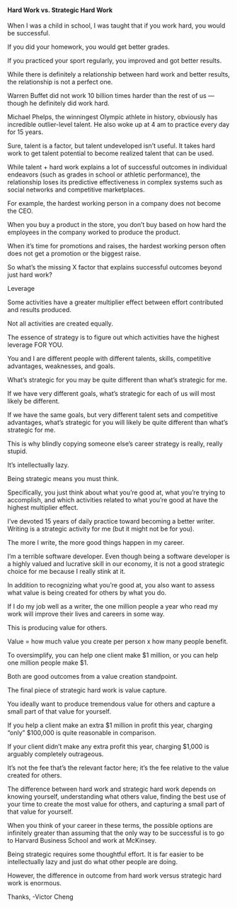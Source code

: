 #### Hard Work vs. Strategic Hard Work  
When I was a child in school, I was taught that if you work hard, you would be successful.

If you did your homework, you would get better grades.

If you practiced your sport regularly, you improved and got better results.

While there is definitely a relationship between hard work and better results, the relationship is not a perfect one.

Warren Buffet did not work 10 billion times harder than the rest of us — though he definitely did work hard.

Michael Phelps, the winningest Olympic athlete in history, obviously has incredible outlier-level talent.   He also woke up at 4 am to practice every day for 15 years.

Sure, talent is a factor, but talent undeveloped isn’t useful.   It takes hard work to get talent potential to become realized talent that can be used.

While talent + hard work explains a lot of successful outcomes in individual endeavors (such as grades in school or athletic performance), the relationship loses its predictive effectiveness in complex systems such as social networks and competitive marketplaces.

For example, the hardest working person in a company does not become the CEO.

When you buy a product in the store, you don’t buy based on how hard the employees in the company worked to produce the product.

When it’s time for promotions and raises, the hardest working person often does not get a promotion or the biggest raise.

So what’s the missing X factor that explains successful outcomes beyond just hard work?

Leverage

Some activities have a greater multiplier effect between effort contributed and results produced.

Not all activities are created equally.

The essence of strategy is to figure out which activities have the highest leverage FOR YOU.

You and I are different people with different talents, skills, competitive advantages, weaknesses, and goals.

What’s strategic for you may be quite different than what’s strategic for me.

If we have very different goals, what’s strategic for each of us will most likely be different.

If we have the same goals, but very different talent sets and competitive advantages, what’s strategic for you will likely be quite different than what’s strategic for me.

This is why blindly copying someone else’s career strategy is really, really stupid.

It’s intellectually lazy.

Being strategic means you must think.

Specifically, you just think about what you’re good at, what you’re trying to accomplish, and which activities related to what you’re good at have the highest multiplier effect.

I’ve devoted 15 years of daily practice toward becoming a better writer.   Writing is a strategic activity for me (but it might not be for you).

The more I write, the more good things happen in my career.

I’m a terrible software developer.   Even though being a software developer is a highly valued and lucrative skill in our economy, it is not a good strategic choice for me because I really stink at it.

In addition to recognizing what you’re good at, you also want to assess what value is being created for others by what you do.

If I do my job well as a writer, the one million people a year who read my work will improve their lives and careers in some way.

This is producing value for others.

Value = how much value you create per person x how many people benefit.

To oversimplify, you can help one client make $1 million, or you can help one million people make $1.

Both are good outcomes from a value creation standpoint.

The final piece of strategic hard work is value capture.

You ideally want to produce tremendous value for others and capture a small part of that value for yourself.

If you help a client make an extra $1 million in profit this year, charging “only” $100,000 is quite reasonable in comparison.

If your client didn’t make any extra profit this year, charging $1,000 is arguably completely outrageous.

It’s not the fee that’s the relevant factor here; it’s the fee relative to the value created for others.

The difference between hard work and strategic hard work depends on knowing yourself, understanding what others value, finding the best use of your time to create the most value for others, and capturing a small part of that value for yourself.

When you think of your career in these terms, the possible options are infinitely greater than assuming that the only way to be successful is to go to Harvard Business School and work at McKinsey.

Being strategic requires some thoughtful effort.   It is far easier to be intellectually lazy and just do what other people are doing.

However, the difference in outcome from hard work versus strategic hard work is enormous.

Thanks,
-Victor Cheng
